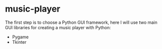 # music-player
The first step is to choose a Python GUI framework, here I will use two main GUI libraries for creating a music player with Python:

* Pygame
* Tkinter
